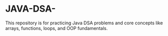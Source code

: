 # JAVA-DSA-
This repository is for practicing Java DSA problems and core concepts like arrays, functions, loops, and OOP fundamentals.
